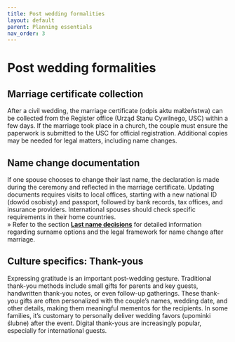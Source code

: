 ```yaml
---
title: Post wedding formalities
layout: default
parent: Planning essentials
nav_order: 3
---
```

# Post wedding formalities

## Marriage certificate collection

After a civil wedding, the marriage certificate (odpis aktu małżeństwa) can be collected from the Register office (Urząd Stanu Cywilnego, USC) within a few days. If the marriage took place in a church, the couple must ensure the paperwork is submitted to the USC for official registration. Additional copies may be needed for legal matters, including name changes.

## Name change documentation

If one spouse chooses to change their last name, the declaration is made during the ceremony and reflected in the marriage certificate. Updating documents requires visits to local offices, starting with a new national ID (dowód osobisty) and passport, followed by bank records, tax offices, and insurance providers. International spouses should check specific requirements in their home countries.  
» Refer to the section [**Last name decisions**](4.2.2-last-name-decisions.html) for detailed information regarding surname options and the legal framework for name change after marriage.

## Culture specifics: Thank-yous

Expressing gratitude is an important post-wedding gesture. Traditional thank-you methods include small gifts for parents and key guests, handwritten thank-you notes, or even follow-up gatherings. These thank-you gifts are often personalized with the couple’s names, wedding date, and other details, making them meaningful mementos for the recipients. In some families, it’s customary to personally deliver wedding favors (upominki ślubne) after the event. Digital thank-yous are increasingly popular, especially for international guests.